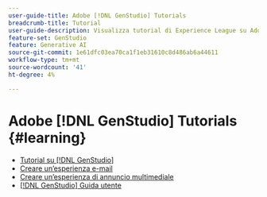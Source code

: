 ```yaml
---
user-guide-title: Adobe [!DNL GenStudio] Tutorials
breadcrumb-title: Tutorial
user-guide-description: Visualizza tutorial di Experience League su Adobe [!DNL GenStudio], una soluzione end-to-end per accelerare e semplificare la supply chain di contenuti con intelligenza artificiale generativa e automazione intelligente.
feature-set: GenStudio
feature: Generative AI
source-git-commit: 1e61dfc03ea70ca1f1eb31610c8d486ab6a44611
workflow-type: tm+mt
source-wordcount: '41'
ht-degree: 4%

---
```



# Adobe [!DNL GenStudio] Tutorials {#learning}

+ [Tutorial su [!DNL GenStudio]](tutorials.md)
+ [Creare un’esperienza e-mail](create-email-experience.md)
+ [Creare un’esperienza di annuncio multimediale](create-meta-ad.md)
+ [[!DNL GenStudio] Guida utente](https://experienceleague.adobe.com/docs/genstudio/user-guide/home.html)
